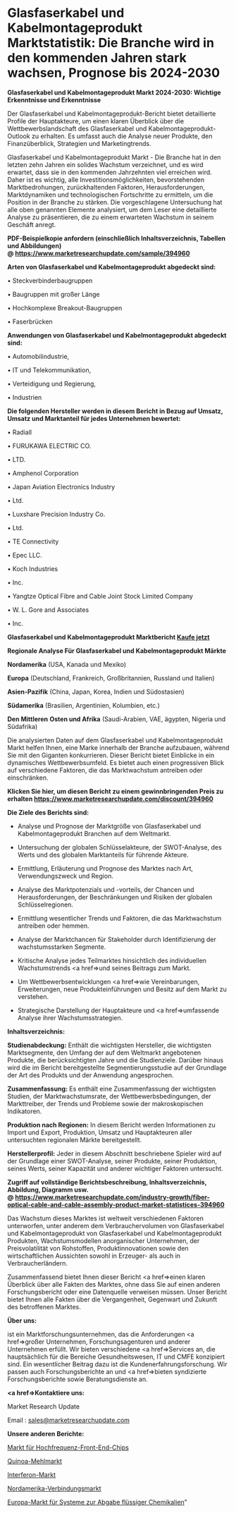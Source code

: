 # Glasfaserkabel und Kabelmontageprodukt Marktstatistik: Die Branche wird in den kommenden Jahren stark wachsen, Prognose bis 2024-2030

<strong>Glasfaserkabel und Kabelmontageprodukt Markt 2024-2030: Wichtige Erkenntnisse und Erkenntnisse</strong>

Der Glasfaserkabel und Kabelmontageprodukt-Bericht bietet detaillierte Profile der Hauptakteure, um einen klaren Überblick über die Wettbewerbslandschaft des Glasfaserkabel und Kabelmontageprodukt-Outlook zu erhalten. Es umfasst auch die Analyse neuer Produkte, den Finanzüberblick, Strategien und Marketingtrends.

Glasfaserkabel und Kabelmontageprodukt Markt - Die Branche hat in den letzten zehn Jahren ein solides Wachstum verzeichnet, und es wird erwartet, dass sie in den kommenden Jahrzehnten viel erreichen wird. Daher ist es wichtig, alle Investitionsmöglichkeiten, bevorstehenden Marktbedrohungen, zurückhaltenden Faktoren, Herausforderungen, Marktdynamiken und technologischen Fortschritte zu ermitteln, um die Position in der Branche zu stärken. Die vorgeschlagene Untersuchung hat alle oben genannten Elemente analysiert, um dem Leser eine detaillierte Analyse zu präsentieren, die zu einem erwarteten Wachstum in seinem Geschäft anregt.

<strong><b>PDF-Beispielkopie anfordern (einschließlich Inhaltsverzeichnis, Tabellen und Abbildungen) @ </b></strong><strong><a href=https://www.marketresearchupdate.com/sample/394960><strong>https://www.marketresearchupdate.com/sample/394960</u></a></strong></strong>

<strong>Arten von Glasfaserkabel und Kabelmontageprodukt abgedeckt sind:</strong>

• Steckverbinderbaugruppen

• Baugruppen mit großer Länge

• Hochkomplexe Breakout-Baugruppen

• Faserbrücken

<strong>Anwendungen von Glasfaserkabel und Kabelmontageprodukt abgedeckt sind:</strong>

• Automobilindustrie,

• IT und Telekommunikation,

• Verteidigung und Regierung,

• Industrien

<strong>Die folgenden Hersteller werden in diesem Bericht in Bezug auf Umsatz, Umsatz und Marktanteil für jedes Unternehmen bewertet:</strong>

• Radiall

• FURUKAWA ELECTRIC CO.

• LTD.

• Amphenol Corporation

• Japan Aviation Electronics Industry

• Ltd.

• Luxshare Precision Industry Co.

• Ltd.

• TE Connectivity

• Epec LLC.

• Koch Industries

• Inc.

• Yangtze Optical Fibre and Cable Joint Stock Limited Company

• W. L. Gore and Associates

• Inc.

<strong>Glasfaserkabel und Kabelmontageprodukt Marktbericht <a href=https://www.marketresearchupdate.com/buynow/394960>Kaufe jetzt</a></strong>

<strong>Regionale Analyse Für Glasfaserkabel und Kabelmontageprodukt Märkte</strong>

<strong>Nordamerika</strong> (USA, Kanada und Mexiko)

<strong>Europa</strong> (Deutschland, Frankreich, Großbritannien, Russland und Italien)

<strong>Asien-Pazifik</strong> (China, Japan, Korea, Indien und Südostasien)

<strong>Südamerika</strong> (Brasilien, Argentinien, Kolumbien, etc.)

<strong>Den Mittleren</strong> <strong>Osten und Afrika</strong> (Saudi-Arabien, VAE, ägypten, Nigeria und Südafrika)

Die analysierten Daten auf dem Glasfaserkabel und Kabelmontageprodukt Markt helfen Ihnen, eine Marke innerhalb der Branche aufzubauen, während Sie mit den Giganten konkurrieren. Dieser Bericht bietet Einblicke in ein dynamisches Wettbewerbsumfeld. Es bietet auch einen progressiven Blick auf verschiedene Faktoren, die das Marktwachstum antreiben oder einschränken.

<strong>Klicken Sie hier, um diesen Bericht zu einem gewinnbringenden Preis zu erhalten
</strong><strong><a href=https://www.marketresearchupdate.com/discount/394960>https://www.marketresearchupdate.com/discount/394960</b></u></strong></a>

<strong>Die Ziele des Berichts sind:</strong>

- Analyse und Prognose der Marktgröße von Glasfaserkabel und Kabelmontageprodukt Branchen auf dem Weltmarkt.

- Untersuchung der globalen Schlüsselakteure, der SWOT-Analyse, des Werts und des globalen Marktanteils für führende Akteure.

- Ermittlung, Erläuterung und Prognose des Marktes nach Art, Verwendungszweck und Region.

- Analyse des Marktpotenzials und -vorteils, der Chancen und Herausforderungen, der Beschränkungen und Risiken der globalen Schlüsselregionen.

- Ermittlung wesentlicher Trends und Faktoren, die das Marktwachstum antreiben oder hemmen.

- Analyse der Marktchancen für Stakeholder durch Identifizierung der wachstumsstarken Segmente.

- Kritische Analyse jedes Teilmarktes hinsichtlich des individuellen Wachstumstrends <a href=>und</a> seines Beitrags zum Markt.

- Um Wettbewerbsentwicklungen <a href=>wie</a> Vereinbarungen, Erweiterungen, neue Produkteinführungen und Besitz auf dem Markt zu verstehen.

- Strategische Darstellung der Hauptakteure und <a href=>umfas</a>sende Analyse ihrer Wachstumsstrategien.

<strong>Inhaltsverzeichnis:</strong>

<strong>Studienabdeckung:</strong> Enthält die wichtigsten Hersteller, die wichtigsten Marktsegmente, den Umfang der auf dem Weltmarkt angebotenen Produkte, die berücksichtigten Jahre und die Studienziele. Darüber hinaus wird die im Bericht bereitgestellte Segmentierungsstudie auf der Grundlage der Art des Produkts und der Anwendung angesprochen.

<strong>Zusammenfassung:</strong> Es enthält eine Zusammenfassung der wichtigsten Studien, der Marktwachstumsrate, der Wettbewerbsbedingungen, der Markttreiber, der Trends und Probleme sowie der makroskopischen Indikatoren.

<strong>Produktion nach Regionen:</strong> In diesem Bericht werden Informationen zu Import und Export, Produktion, Umsatz und Hauptakteuren aller untersuchten regionalen Märkte bereitgestellt.

<strong>Herstellerprofil:</strong> Jeder in diesem Abschnitt beschriebene Spieler wird auf der Grundlage einer SWOT-Analyse, seiner Produkte, seiner Produktion, seines Werts, seiner Kapazität und anderer wichtiger Faktoren untersucht.

<strong><b>Zugriff auf vollständige Berichtsbeschreibung, Inhaltsverzeichnis, Abbildung, Diagramm usw. @ </b></strong><strong><a href=https://www.marketresearchupdate.com/industry-growth/fiber-optical-cable-and-cable-assembly-product-market-statistices-394960>https://www.marketresearchupdate.com/industry-growth/fiber-optical-cable-and-cable-assembly-product-market-statistices-394960</a></strong>

Das Wachstum dieses Marktes ist weltweit verschiedenen Faktoren unterworfen, unter anderem dem Verbrauchervolumen von Glasfaserkabel und Kabelmontageprodukt von Glasfaserkabel und Kabelmontageprodukt Produkten, Wachstumsmodellen anorganischer Unternehmen, der Preisvolatilität von Rohstoffen, Produktinnovationen sowie den wirtschaftlichen Aussichten sowohl in Erzeuger- als auch in Verbraucherländern.

Zusammenfassend bietet Ihnen dieser Bericht <a href=>einen</a> klaren Überblick über alle Fakten des Marktes, ohne dass Sie auf einen anderen Forschungsbericht oder eine Datenquelle verweisen müssen. Unser Bericht bietet Ihnen alle Fakten über die Vergangenheit, Gegenwart und Zukunft des betroffenen Marktes.

<strong>Über uns:</strong>

 ist ein Marktforschungsunternehmen, das die Anforderungen <a href=>großer</a> Unternehmen, Forschungsagenturen und anderer Unternehmen erfüllt. Wir bieten verschiedene <a href=>Services</a> an, die hauptsächlich für die Bereiche Gesundheitswesen, IT und CMFE konzipiert sind. Ein wesentlicher Beitrag dazu ist die Kundenerfahrungsforschung. Wir passen auch Forschungsberichte an und <a href=>bieten</a> syndizierte Forschungsberichte sowie Beratungsdienste an.

<strong><a href=>Kontaktiere uns:</a></strong>

Market Research Update

Email : sales@marketresearchupdate.com

<strong>Unsere anderen Berichte:</strong>

<a href=https://www.linkedin.com/pulse/radio-frequency-front-end-chips-market-size-growth>Markt für Hochfrequenz-Front-End-Chips</a>

<a href=https://www.linkedin.com/pulse/quinoa-flour-market-opportunities-stay-ahead>Quinoa-Mehlmarkt</a>

<a href=https://www.linkedin.com/pulse/interferons-market-outlooks-2023-size-shares>Interferon-Markt</a>

<a href=https://www.linkedin.com/pulse/north-america-interconnect-market-upcoming>Nordamerika-Verbindungsmarkt</a>

<a href=https://www.linkedin.com/pulse/europe-liquid-chemical-delivery-systems-market>Europa-Markt für Systeme zur Abgabe flüssiger Chemikalien</a>"
  
